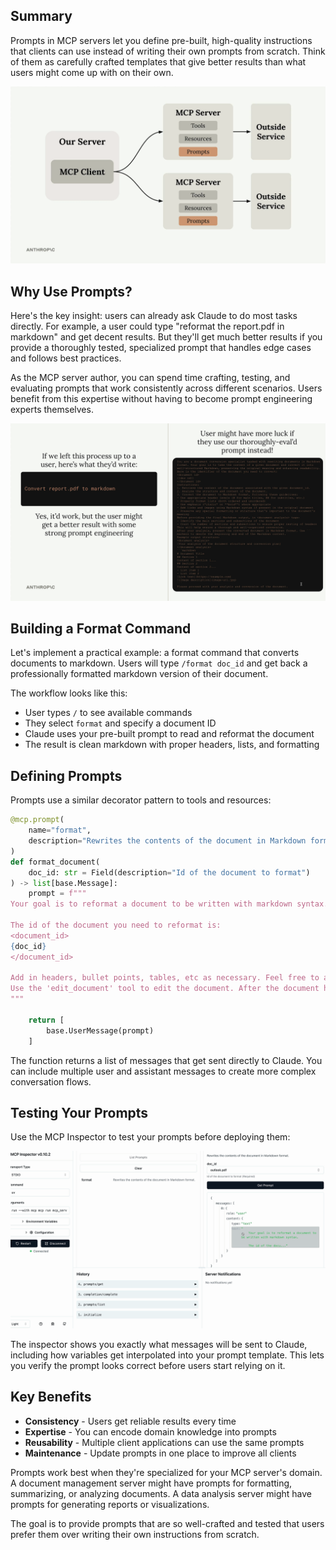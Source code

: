 ## Summary

Prompts in MCP servers let you define pre-built, high-quality instructions that clients can use instead of writing their own prompts from scratch. Think of them as carefully crafted templates that give better results than what users might come up with on their own.

<img src="images/image1.png" alt="image1" width=700>  

## Why Use Prompts?

Here's the key insight: users can already ask Claude to do most tasks directly. For example, a user could type "reformat the report.pdf in markdown" and get decent results. But they'll get much better results if you provide a thoroughly tested, specialized prompt that handles edge cases and follows best practices.

As the MCP server author, you can spend time crafting, testing, and evaluating prompts that work consistently across different scenarios. Users benefit from this expertise without having to become prompt engineering experts themselves.

<img src="images/image2.png" alt="image2" width=700>  

## Building a Format Command

Let's implement a practical example: a format command that converts documents to markdown. Users will type `/format doc_id` and get back a professionally formatted markdown version of their document.

The workflow looks like this:

- User types `/` to see available commands
- They select `format` and specify a document ID
- Claude uses your pre-built prompt to read and reformat the document
- The result is clean markdown with proper headers, lists, and formatting

## Defining Prompts

Prompts use a similar decorator pattern to tools and resources:

```python
@mcp.prompt(
    name="format",
    description="Rewrites the contents of the document in Markdown format."
)
def format_document(
    doc_id: str = Field(description="Id of the document to format")
) -> list[base.Message]:
    prompt = f"""
Your goal is to reformat a document to be written with markdown syntax.

The id of the document you need to reformat is:
<document_id>
{doc_id}
</document_id>

Add in headers, bullet points, tables, etc as necessary. Feel free to add in structure.
Use the 'edit_document' tool to edit the document. After the document has been reformatted...
"""
    
    return [
        base.UserMessage(prompt)
    ]
```

The function returns a list of messages that get sent directly to Claude. You can include multiple user and assistant messages to create more complex conversation flows.

## Testing Your Prompts

Use the MCP Inspector to test your prompts before deploying them:

<img src="images/image3.png" alt="image3" width=700>  

The inspector shows you exactly what messages will be sent to Claude, including how variables get interpolated into your prompt template. This lets you verify the prompt looks correct before users start relying on it.

## Key Benefits

* **Consistency** - Users get reliable results every time
* **Expertise** - You can encode domain knowledge into prompts
* **Reusability** - Multiple client applications can use the same prompts
* **Maintenance** - Update prompts in one place to improve all clients

Prompts work best when they're specialized for your MCP server's domain. A document management server might have prompts for formatting, summarizing, or analyzing documents. A data analysis server might have prompts for generating reports or visualizations.

The goal is to provide prompts that are so well-crafted and tested that users prefer them over writing their own instructions from scratch.
